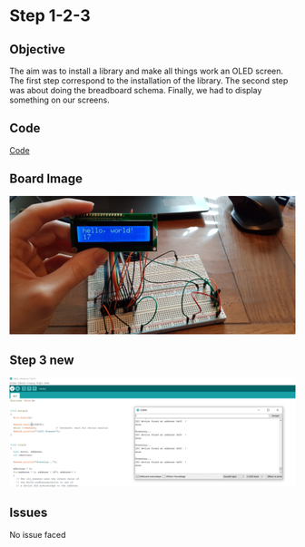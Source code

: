# Step 1-2-3

## Objective

The aim was to install a library and make all things work an OLED screen.
The first step correspond to the installation of the library.
The second step was about doing the breadboard schema.
Finally, we had to display something on our screens.

## Code

[Code](https://github.com/SlyAdrian/IoT-Efrei-2020-labs/blob/main/lab3/steps/step1-2-3/step1.ino)

## Board Image

![Image of the breadboard schema1](https://github.com/SlyAdrian/IoT-Efrei-2020-labs/blob/main/lab3/report/step1-2-3/20201208_102034.jpg)

## Step 3 new

![Image of the breadboard schema2](https://github.com/SlyAdrian/IoT-Efrei-2020-labs/blob/main/lab3/report/step1-2-3/step3.jpg)

## Issues 

No issue faced
